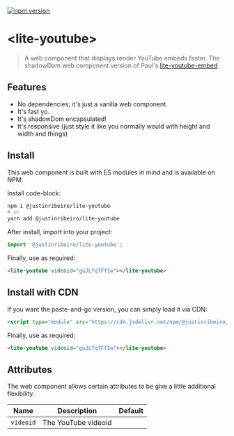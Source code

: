 [![npm version](https://badge.fury.io/js/%40justinribeiro%2Flite-youtube.svg)](https://badge.fury.io/js/%40justinribeiro%2Flite-youtube)

# \<lite-youtube\>

> A web component that displays render YouTube embeds faster. The shadowDom web component version of Paul's [lite-youtube-embed](https://github.com/paulirish/lite-youtube-embed).

## Features

* No dependencies; it's just a vanilla web component.
* It's fast yo.
* It's shadowDom encapsulated!
* It's responsive (just style it like you normally would with height and width and things)

## Install

This web component is built with ES modules in mind and is
available on NPM:

Install code-block:

```sh
npm i @justinribeiro/lite-youtube
# or
yarn add @justinribeiro/lite-youtube
```

After install, import into your project:

```js
import '@justinribeiro/lite-youtube';
```

Finally, use as required:

```html
<lite-youtube videoid="guJLfqTFfIw"></lite-youtube>
```

## Install with CDN

If you want the paste-and-go version, you can simply load it via CDN:

```html
<script type="module" src="https://cdn.jsdelivr.net/npm/@justinribeiro/lite-youtube@0.1.0/lite-youtube.js">
```

Finally, use as required:

```html
<lite-youtube videoid="guJLfqTFfIw"></lite-youtube>
```

## Attributes

The web component allows certain attributes to be give a little additional
flexibility.

 | Name | Description | Default |
 | --- | --- | --- |
 | `videoid` | The YouTube videoid | ` ` |
